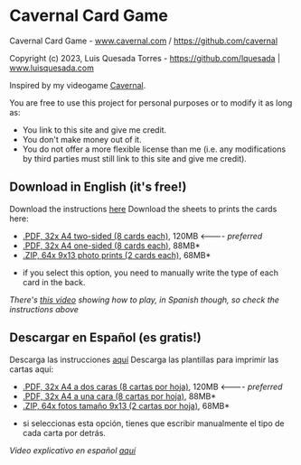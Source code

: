 # Cavernal Card Game
Cavernal Card Game - www.cavernal.com / https://github.com/cavernal

Copyright (c) 2023, Luis Quesada Torres - https://github.com/lquesada | www.luisquesada.com

Inspired by my videogame [Cavernal](https://cavernal.github.io/cavernal/).

You are free to use this project for personal purposes or to modify it as long as:
- You link to this site and give me credit.
- You don't make money out of it.
- You do not offer a more flexible license than me (i.e. any modifications by third parties must still link to this site and give me credit).

Download in English (it's free!)
-------

Download the instructions [here](https://github.com/cavernal/cavernal-card-game/releases/download/cavernal1.0/Cavernal.instructions.pdf)
Download the sheets to prints the cards here:
- [.PDF, 32x A4 two-sided (8 cards each)](https://github.com/cavernal/cavernal-card-game/releases/download/cavernal1.0/printa4-two-sided.pdf), 120MB <---- *preferred*
- [.PDF, 32x A4 one-sided (8 cards each)](https://github.com/cavernal/cavernal-card-game/releases/download/cavernal1.0/printa4-one-sided.pdf), 88MB*
- [.ZIP, 64x 9x13 photo prints (2 cards each)](https://github.com/cavernal/cavernal-card-game/releases/download/cavernal1.0/printpairs9x13.zip), 68MB*

* if you select this option, you need to manually write the type of each card in the back.

*There's [this video](https://youtu.be/Yt9dds2dKA8) showing how to play, in Spanish though, so check the instructions above*

Descargar en Español (es gratis!)
-------

Descarga las instrucciones [aquí](https://github.com/cavernal/cavernal-card-game/releases/download/cavernal1.0/Instrucciones.de.Cavernal.pdf)
Descarga las plantillas para imprimir las cartas aquí:
- [.PDF, 32x A4 a dos caras (8 cartas por hoja)](https://github.com/cavernal/cavernal-card-game/releases/download/cavernal1.0/printa4-two-sided.pdf), 120MB <---- *preferred*
- [.PDF, 32x A4 a una cara (8 cartas por hoja)](https://github.com/cavernal/cavernal-card-game/releases/download/cavernal1.0/printa4-one-sided.pdf), 88MB*
- [.ZIP, 64x fotos tamaño 9x13 (2 cartas por hoja)](https://github.com/cavernal/cavernal-card-game/releases/download/cavernal1.0/printpairs9x13.zip), 68MB*

* si seleccionas esta opción, tienes que escribir manualmente el tipo de cada carta por detrás.

*Video explicativo en español [aquí](https://youtu.be/Yt9dds2dKA8)*
